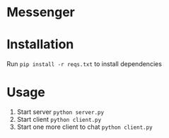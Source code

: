 # Messenger

# Installation
Run `pip install -r reqs.txt` to install dependencies

# Usage

1. Start server `python server.py`
2. Start client `python client.py`
3. Start one more client to chat `python client.py`
